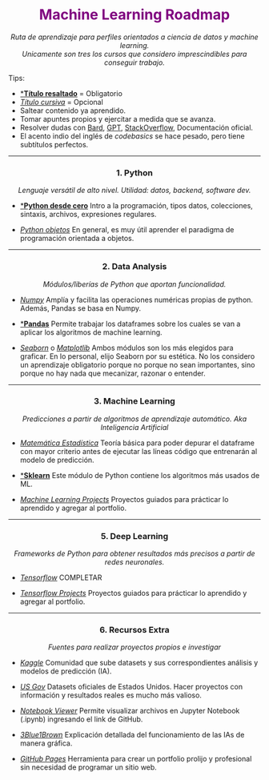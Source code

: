 <h1 align='center' style='color:purple'>Machine Learning Roadmap</h1>
<p align='center'><em>Ruta de aprendizaje para perfiles orientados a ciencia de datos y machine learning.<br>
Unicamente son tres los cursos que considero imprescindibles para conseguir trabajo.</em></p>

Tips:
- [***Título resaltado**]() = Obligatorio
- [*Título cursiva*]() = Opcional
- Saltear contenido ya aprendido.
- Tomar apuntes propios y ejercitar a medida que se avanza.
- Resolver dudas con [Bard](https://bard.google.com/), [GPT](https://chat.openai.com/), [StackOverflow](https://es.stackoverflow.com/), Documentación oficial.
- El acento indio del inglés de *codebasics* se hace pesado, pero tiene subtítulos perfectos.

<hr>
<h3 align='center'>1. Python</h2>
<p align='center'><em>Lenguaje versátil de alto nivel. Utilidad: datos, backend, software dev.</em></p>

- [***Python desde cero**](https://youtu.be/nKPbfIU442g?si=7K1FnMw_VqU6Cp0t)
Intro a la programación, tipos datos, colecciones, sintaxis, archivos, expresiones regulares.

- [*Python objetos*](https://youtu.be/HtKqSJX7VoM?si=TMJma4HQQUcUw8Af)
En general, es muy útil aprender el paradigma de programación orientada a objetos.

<hr>
<h3 align='center'>2. Data Analysis</h3>
<p align='center'><em>Módulos/liberías de Python que aportan funcionalidad.</em></p>

- [*Numpy*](https://www.youtube.com/playlist?list=PLeo1K3hjS3uset9zIVzJWqplaWBiacTEU)
Amplía y facilita las operaciones numéricas propias de python. Además, Pandas se basa en Numpy.

- [***Pandas**](https://www.youtube.com/playlist?list=PLeo1K3hjS3uuASpe-1LjfG5f14Bnozjwy)
Permite trabajar los dataframes sobre los cuales se van a aplicar los algoritmos de machine learning.

- [*Seaborn*](https://seaborn.pydata.org/) o [*Matplotlib*](https://matplotlib.org/)
Ambos módulos son los más elegidos para graficar. En lo personal, elijo Seaborn por su estética.
No los considero un aprendizaje obligatorio porque no porque no sean importantes,
sino porque no hay nada que mecanizar, razonar o entender.

<hr>
<h3 align='center'>3. Machine Learning</h3>
<p align='center'><em>Predicciones a partir de algoritmos de aprendizaje automático. Aka Inteligencia Artificial</em></p>

- [*Matemática Estadística*](https://www.youtube.com/playlist?list=PLeo1K3hjS3uuKaU2nBDwr6zrSOTzNCs0l)
Teoría básica para poder depurar el dataframe con mayor criterio antes de ejecutar las líneas código que entrenarán al modelo de predicción.

- [***Sklearn**](https://www.youtube.com/playlist?list=PLeo1K3hjS3uvCeTYTeyfe0-rN5r8zn9rw)
Este módulo de Python contiene los algoritmos más usados de ML.

- [*Machine Learning Projects*](https://www.youtube.com/playlist?list=PLeo1K3hjS3ut2o1ay5Dqh-r1kq6ZU8W0M)
Proyectos guiados para prácticar lo aprendido y agregar al portfolio.

<hr>
<h3 align='center'>5. Deep Learning</h3>
<p align='center'><em>Frameworks de Python para obtener resultados más precisos a partir de redes neuronales.</em></p>

- [*Tensorflow*](https://www.youtube.com/playlist?list=PLeo1K3hjS3uu7CxAacxVndI4bE_o3BDtO)
COMPLETAR

- [*Tensorflow Projects*](https://www.youtube.com/playlist?list=PLeo1K3hjS3utJFNGyBpIvjWgSDY0eOE8S)
Proyectos guiados para prácticar lo aprendido y agregar al portfolio.

<hr>
<h3 align='center'>6. Recursos Extra</h3>
<p align='center'><em>Fuentes para realizar proyectos propios e investigar</em></p>

- [*Kaggle*](https://www.kaggle.com/datasets)
Comunidad que sube datasets y sus correspondientes análisis y modelos de predicción (IA).

- [*US Gov*](https://catalog.data.gov/dataset?q=&sort=views_recent+desc)
Datasets oficiales de Estados Unidos. Hacer proyectos con información y resultados reales es mucho más valioso.

- [*Notebook Viewer*](https://nbviewer.org/)
Permite visualizar archivos en Jupyter Notebook (.ipynb) ingresando el link de GitHub.

- [*3Blue1Brown*](https://www.youtube.com/playlist?list=PLZHQObOWTQDNU6R1_67000Dx_ZCJB-3pi)
Explicación detallada del funcionamiento de las IAs de manera gráfica.

- [*GitHub Pages*](https://pages.github.com/)
Herramienta para crear un portfolio prolijo y profesional sin necesidad de programar un sitio web.



